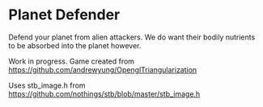 # Planet Defender
Defend your planet from alien attackers. We do want their bodily nutrients to be absorbed into the planet however.

Work in progress. 
Game created from https://github.com/andrewyung/OpenglTriangularization

Uses stb_image.h from https://github.com/nothings/stb/blob/master/stb_image.h
